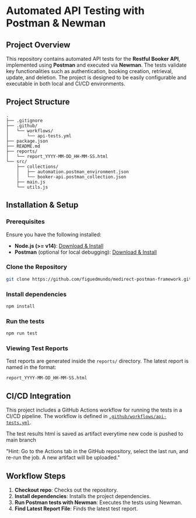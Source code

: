 # Automated API Testing with Postman & Newman

## Project Overview
This repository contains automated API tests for the **Restful Booker API**, implemented using **Postman** and executed via **Newman**. The tests validate key functionalities such as authentication, booking creation, retrieval, update, and deletion. The project is designed to be easily configurable and executable in both local and CI/CD environments.

## Project Structure
```
.
├── .gitignore
├── .github/
│   └── workflows/
│       └── api-tests.yml
├── package.json
├── README.md
├── reports/
│   └── report_YYYY-MM-DD_HH-MM-SS.html
└── src/
    ├── collections/
    │   ├── automation.postman_environment.json
    │   └── booker-api.postman_collection.json
    ├── main.js
    └── utils.js
```



## Installation & Setup

### Prerequisites
Ensure you have the following installed:
- **Node.js (>= v14)**: [Download & Install](https://nodejs.org/)
- **Postman** (optional for local debugging): [Download & Install](https://www.postman.com/)

### Clone the Repository
```sh
git clone https://github.com/figuedmundo/medirect-postman-framework.git && cd medirect-postman-framework
```

### Install dependencies
```sh
npm install
```

### Run the tests
```sh
npm run test
```

### Viewing Test Reports
Test reports are generated inside the `reports/` directory. The latest report is named in the format:
```
report_YYYY-MM-DD_HH-MM-SS.html
```

## CI/CD Integration
This project includes a GitHub Actions workflow for running the tests in a CI/CD pipeline. The workflow is defined in [`.github/workflows/api-tests.yml`](.github/workflows/api-tests.yml).

The test results html is saved as artifact everytime new code is pushed to main branch

"Hint: Go to the Actions tab in the GitHub repository, select the last run, and re-run the job. A new artifact will be uploaded."

## Workflow Steps
1. **Checkout repo**: Checks out the repository.
2. **Install dependencies**: Installs the project dependencies.
3. **Run Postman tests with Newman**: Executes the tests using Newman.
5. **Find Latest Report File**: Finds the latest test report.

